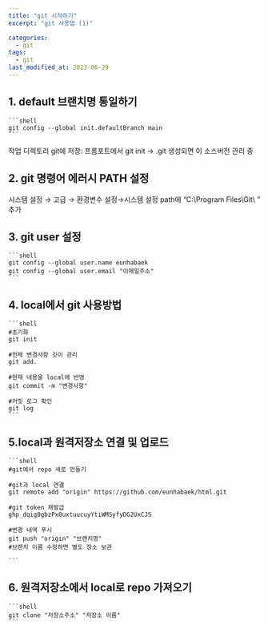 ```yaml
---
title: "git 시작하기"
excerpt: "git 사용법 (1)"

categories:
  - git
tags:
  - git
last_modified_at: 2023-06-29
--- 
```


## 1. default 브랜치명 통일하기 ##

    ```shell
    git config --global init.defaultBranch main
    ```
작업 디렉토리 git에 저장: 프롬포트에서  git init  → .git 생성되면 이 소스버전 관리 중

## 2. git 명령어 에러시 PATH 설정 ##

시스템 설정 → 고급 → 환경변수 설정→시스템 설정 path에 “C:\Program Files\Git\ ” 추가

## 3. git user 설정 ##

    ```shell
    git config --global user.name eunhabaek
    git config --global user.email "이메일주소"
    ```

## 4. local에서 git 사용방법 ##

    ```shell
    #초기화
    git init

    #전체 변경사항 깃이 관리
    git add.

    #현재 내용을 local에 반영
    git commit -m "변경사항"

    #커밋 로그 확인
    git log
    ```

## 5.local과 원격저장소 연결 및 업로드 ##

    ```shell
    #git에서 repo 새로 만들기

    #git과 local 연결
    git remote add "origin" https://github.com/eunhabaek/html.git
        
    #git token 재발급
    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

    #변경 내역 푸시
    git push "origin" "브랜치명"
    #브랜치 이름 수정하면 별도 장소 보관

    ```
## 6. 원격저장소에서 local로 repo 가져오기 ##

    ```shell
    git clone "저장소주소" "저장소 이름"
    ```